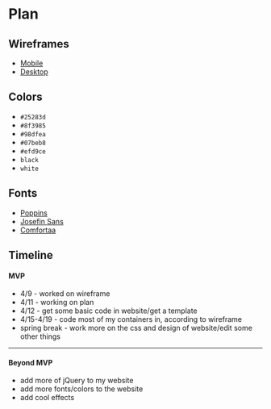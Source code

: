 # Plan

## Wireframes
* [Mobile](prep/fp1.jpg)
* [Desktop](prep/fp.jpg)

## Colors
* `#25283d`
* `#8f3985`
* `#98dfea`
* `#07beb8 `
* `#efd9ce`
* `black`
* `white`

## Fonts
* [Poppins](https://fonts.google.com/specimen/Poppins)
* [Josefin Sans](https://fonts.google.com/specimen/Josefin+Sans)
* [Comfortaa](https://fonts.google.com/specimen/Comfortaa)

## Timeline

#### MVP
* 4/9 - worked on wireframe
* 4/11 - working on plan
* 4/12 - get some basic code in website/get a template
* 4/15-4/19 - code most of my containers in, according to wireframe
* spring break - work more on the css and design of website/edit some other things

---

#### Beyond MVP
* add more of jQuery to my website
* add more fonts/colors to the website
* add cool effects
